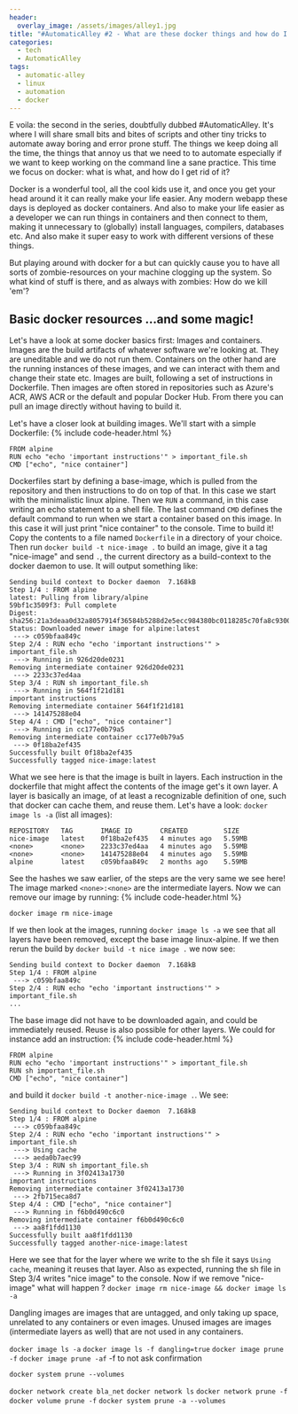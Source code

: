 ```yaml
---
header:
  overlay_image: /assets/images/alley1.jpg
title: "#AutomaticAlley #2 - What are these docker things and how do I remove them?"
categories:
  - tech
  - AutomaticAlley
tags:
  - automatic-alley
  - linux
  - automation
  - docker
---
```

E voila: the second in the series, doubtfully dubbed #AutomaticAlley. It's where I will share small bits and bites of scripts and other tiny tricks to automate away boring and error prone stuff. The things we keep doing all the time, the things that annoy us that we need to to automate especially if we want to keep working on the command line a sane practice. This time we focus on docker: what is what, and how do I get rid of it?

Docker is a wonderful tool, all the cool kids use it, and once you get your head around it it can really make your life easier. Any modern webapp these days is deployed as docker containers. And also to make your life easier as a developer we can run things in containers and then connect to them, making it unnecessary to (globally) install languages, compilers, databases etc. And also make it super easy to work with different versions of these things.

But playing around with docker for a but can quickly cause you to have all sorts of zombie-resources on your machine clogging up the system. So what kind of stuff is there, and as always with zombies: How do we kill 'em'?

## Basic docker resources ...and some magic!
Let's have a look at some docker basics first: Images and containers. Images are the build artifacts of whatever software we're looking at. They are uneditable and we do not run them. Containers on the other hand are the running instances of these images, and we can interact with them and change their state etc. Images are built, following a set of instructions in Dockerfile. Then images are often stored in repositories such as Azure's ACR, AWS ACR or the default and popular Docker Hub. From there you can pull an image directly without having to build it.

Let's have a closer look at building images. We'll start with a simple Dockerfile:
{% include code-header.html %}
```
FROM alpine
RUN echo "echo 'important instructions'" > important_file.sh
CMD ["echo", "nice container"]
```

Dockerfiles start by defining a base-image, which is pulled from the repository and then instructions to do on top of that. In this case we start with the minimalistic linux alpine. Then we `RUN` a command, in this case writing an echo statement to a shell file. The last command `CMD` defines the default command to run when we start a container based on this image. In this case it will just print "nice container" to the console. Time to build it!
Copy the contents to a file named `Dockerfile` in a directory of your choice. Then run `docker build -t nice-image .` to build an image, give it a tag "nice-image" and send `.`, the current directory as a build-context to the docker daemon to use. It will output something like:

```
Sending build context to Docker daemon  7.168kB
Step 1/4 : FROM alpine
latest: Pulling from library/alpine
59bf1c3509f3: Pull complete
Digest: sha256:21a3deaa0d32a8057914f36584b5288d2e5ecc984380bc0118285c70fa8c9300
Status: Downloaded newer image for alpine:latest
 ---> c059bfaa849c
Step 2/4 : RUN echo "echo 'important instructions'" > important_file.sh
 ---> Running in 926d20de0231
Removing intermediate container 926d20de0231
 ---> 2233c37ed4aa
Step 3/4 : RUN sh important_file.sh
 ---> Running in 564f1f21d181
important instructions
Removing intermediate container 564f1f21d181
 ---> 141475288e04
Step 4/4 : CMD ["echo", "nice container"]
 ---> Running in cc177e0b79a5
Removing intermediate container cc177e0b79a5
 ---> 0f18ba2ef435
Successfully built 0f18ba2ef435
Successfully tagged nice-image:latest
```

What we see here is that the image is built in layers. Each instruction in the dockerfile that might affect the contents of the image get's it own layer. A layer is basically an image, of at least a recognizable definition of one, such that docker can cache them, and reuse them. Let's have a look: `docker image ls -a` (list all images):
```
REPOSITORY   TAG       IMAGE ID       CREATED         SIZE
nice-image   latest    0f18ba2ef435   4 minutes ago   5.59MB
<none>       <none>    2233c37ed4aa   4 minutes ago   5.59MB
<none>       <none>    141475288e04   4 minutes ago   5.59MB
alpine       latest    c059bfaa849c   2 months ago    5.59MB
```
See the hashes we saw earlier, of the steps are the very same we see here! The image marked `<none>:<none>` are the intermediate layers. Now we can remove our image by running:
{% include code-header.html %}
```
docker image rm nice-image
```
If we then look at the images, running `docker image ls -a` we see that all layers have been removed, except the base image linux-alpine.
If we then rerun the build by `docker build -t nice image .` we now see:
```
Sending build context to Docker daemon  7.168kB
Step 1/4 : FROM alpine
 ---> c059bfaa849c
Step 2/4 : RUN echo "echo 'important instructions'" > important_file.sh
...
```
The base image did not have to be downloaded again, and could be immediately reused. Reuse is also possible for other layers. We could for instance add an instruction:
{% include code-header.html %}
```
FROM alpine
RUN echo "echo 'important instructions'" > important_file.sh
RUN sh important_file.sh
CMD ["echo", "nice container"]
```
and build it `docker build -t another-nice-image .`. We see:
```
Sending build context to Docker daemon  7.168kB
Step 1/4 : FROM alpine
 ---> c059bfaa849c
Step 2/4 : RUN echo "echo 'important instructions'" > important_file.sh
 ---> Using cache
 ---> aeda0b7aec99
Step 3/4 : RUN sh important_file.sh
 ---> Running in 3f02413a1730
important instructions
Removing intermediate container 3f02413a1730
 ---> 2fb715eca8d7
Step 4/4 : CMD ["echo", "nice container"]
 ---> Running in f6b0d490c6c0
Removing intermediate container f6b0d490c6c0
 ---> aa8f1fdd1130
Successfully built aa8f1fdd1130
Successfully tagged another-nice-image:latest
```
Here we see that for the layer where we write to the sh file it says `Using cache`, meaning it reuses that layer. Also as expected, running the sh file in Step 3/4 writes "nice image" to the console. Now if we remove "nice-image" what will happen ? `docker image rm nice-image && docker image ls -a`

Dangling images are images that are untagged, and only taking up space, unrelated to any containers or even images. Unused images are images (intermediate layers as well) that are not used in any containers.

`docker image ls -a`
`docker image ls -f dangling=true`
`docker image prune -f`
`docker image prune -af`
-f to not ask confirmation

`docker system prune --volumes`

`docker network create bla_net`
`docker network ls`
`docker network prune -f`
`docker volume prune -f`
`docker system prune -a --volumes`


[proctools]: https://unix.stackexchange.com/questions/225/pgrep-and-pkill-alternatives-on-mac-os-x
